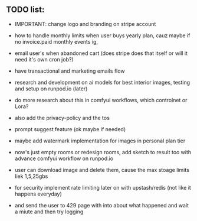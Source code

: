 ## TODO list:

- IMPORTANT: change logo and branding on stripe account
- how to handle monthly limits when user buys yearly plan, cauz maybe if no invoice.paid monthly events ig,
- email user's when abandoned cart (does stripe does that itself or will it need it's own cron job?)
- have transactional and marketing emails flow
- research and development on ai models for best interior images, testing and setup on runpod.io (later)
- do more research about this in comfyui workflows, which controlnet or Lora?
- also add the privacy-policy and the tos
- prompt suggest feature (ok maybe if needed)
- maybe add watermark implementation for images in personal plan tier
- now's just empty rooms or redesign rooms, add sketch to result too with advance comfyui workflow on runpod.io
- user can download image and delete them, cause the max stoage limits liek 1,5,25gbs

- for security implement rate limiting later on with upstash/redis (not like it happens everyday)
- and send the user to 429 page with into about what happened and wait a miute and then try logging
